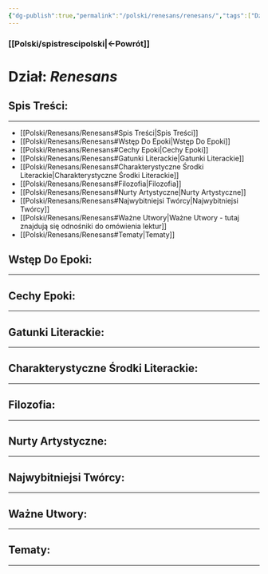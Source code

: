 ```yaml
---
{"dg-publish":true,"permalink":"/polski/renesans/renesans/","tags":["Dzial"]}
---
```


### [[Polski/spistrescipolski\|←Powrót]]
# **Dział:** *Renesans*

## Spis Treści:
---
- [[Polski/Renesans/Renesans#Spis Treści\|Spis Treści]]
- [[Polski/Renesans/Renesans#Wstęp Do Epoki\|Wstęp Do Epoki]]
- [[Polski/Renesans/Renesans#Cechy Epoki\|Cechy Epoki]]
- [[Polski/Renesans/Renesans#Gatunki Literackie\|Gatunki Literackie]]
- [[Polski/Renesans/Renesans#Charakterystyczne Środki Literackie\|Charakterystyczne Środki Literackie]]
- [[Polski/Renesans/Renesans#Filozofia\|Filozofia]]
- [[Polski/Renesans/Renesans#Nurty Artystyczne\|Nurty Artystyczne]]
- [[Polski/Renesans/Renesans#Najwybitniejsi Twórcy\|Najwybitniejsi Twórcy]]
- [[Polski/Renesans/Renesans#Ważne Utwory\|Ważne Utwory - tutaj znajdują się odnośniki do omówienia lektur]]
- [[Polski/Renesans/Renesans#Tematy\|Tematy]]
## Wstęp Do Epoki:
---

## Cechy Epoki:
---

## Gatunki Literackie:
---

## Charakterystyczne Środki Literackie:
---

## Filozofia:
---

## Nurty Artystyczne:
---

## Najwybitniejsi Twórcy:
---

## Ważne Utwory:
---

## Tematy:
---
